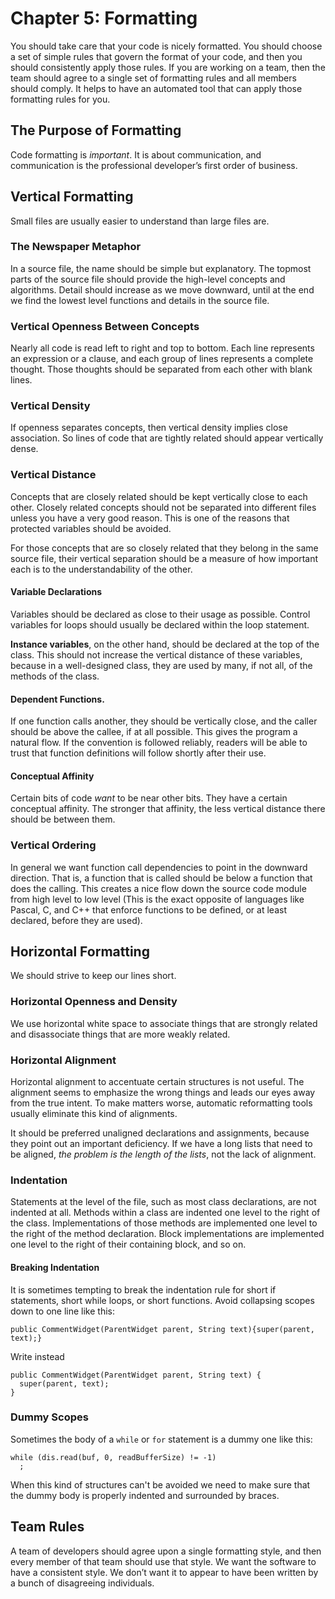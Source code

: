 # Chapter 5: Formatting

You should take care that your code is nicely formatted. You should choose a set of simple rules that govern the format of your code, and then you should consistently apply those rules. If you are working on a team, then the team should agree to a single set of formatting rules and all members should comply. It helps to have an automated tool that can apply those formatting rules for you.

## The Purpose of Formatting

Code formatting is _important_. It is about communication, and communication is the professional developer’s first order of business.

## Vertical Formatting

Small files are usually easier to understand than large files are.

### The Newspaper Metaphor

In a source file, the name should be simple but explanatory. The topmost parts of the source file should provide the high-level concepts and algorithms. Detail should increase as we move downward, until at the end we find the lowest level functions and details in the source file.

### Vertical Openness Between Concepts

Nearly all code is read left to right and top to bottom. Each line represents an expression or a clause, and each group of lines represents a complete thought. Those thoughts should be separated from each other with blank lines.

### Vertical Density

If openness separates concepts, then vertical density implies close association. So lines of code that are tightly related should appear vertically dense.

### Vertical Distance

Concepts that are closely related should be kept vertically close to each other. Closely related concepts should not be separated into different files unless you have a very good reason. This is one of the reasons that protected variables should be avoided.

For those concepts that are so closely related that they belong in the same source file, their vertical separation should be a measure of how important each is to the understandability of the other.

#### Variable Declarations

Variables should be declared as close to their usage as possible. Control variables for loops should usually be declared within the loop statement.

**Instance variables**, on the other hand, should be declared at the top of the class. This should not increase the vertical distance of these variables, because in a well-designed class, they are used by many, if not all, of the methods of the class.

#### Dependent Functions.

If one function calls another, they should be vertically close, and the caller should be above the callee, if at all possible. This gives the program a natural flow. If the convention is followed reliably, readers will be able to trust that function definitions will follow shortly after their use.

#### Conceptual Affinity

Certain bits of code _want_ to be near other bits. They have a certain conceptual affinity. The stronger that affinity, the less vertical distance there should be between them.

### Vertical Ordering

In general we want function call dependencies to point in the downward direction. That is, a function that is called should be below a function that does the calling. This creates a nice flow down the source code module from high level to low level (This is the exact opposite of languages like Pascal, C, and C++ that enforce functions to be defined, or at least declared, before they are used).

## Horizontal Formatting

We should strive to keep our lines short.

### Horizontal Openness and Density

We use horizontal white space to associate things that are strongly related and disassociate things that are more weakly related.

### Horizontal Alignment

Horizontal alignment to accentuate certain structures is not useful. The alignment seems to emphasize the wrong things and leads our eyes away from the true intent. To make matters worse, automatic reformatting tools usually eliminate this kind of alignments.

It should be preferred unaligned declarations and assignments, because they point out an important deficiency. If we have a long lists that need to be aligned, _the problem is the length of the lists_, not the lack of alignment.

### Indentation

Statements at the level of the file, such as most class declarations, are not indented at all. Methods within a class are indented one level to the right of the class. Implementations of those methods are implemented one level to the right of the method declaration. Block implementations are implemented one level to the right of their containing block, and so on.

#### Breaking Indentation

It is sometimes tempting to break the indentation rule for short if statements, short while loops, or short functions. Avoid collapsing scopes down to one line like this:

```
public CommentWidget(ParentWidget parent, String text){super(parent, text);}
```

Write instead

```
public CommentWidget(ParentWidget parent, String text) {
  super(parent, text);
}
```
### Dummy Scopes

Sometimes the body of a `while` or `for` statement is a dummy one like this:

```
while (dis.read(buf, 0, readBufferSize) != -1)
  ;
```

When this kind of structures can't be avoided we need to make sure that the dummy body is properly indented and surrounded by braces.

## Team Rules

A team of developers should agree upon a single formatting style, and then every member of that team should use that style. We want the software to have a consistent style. We don’t want it to appear to have been written by a bunch of disagreeing individuals.
